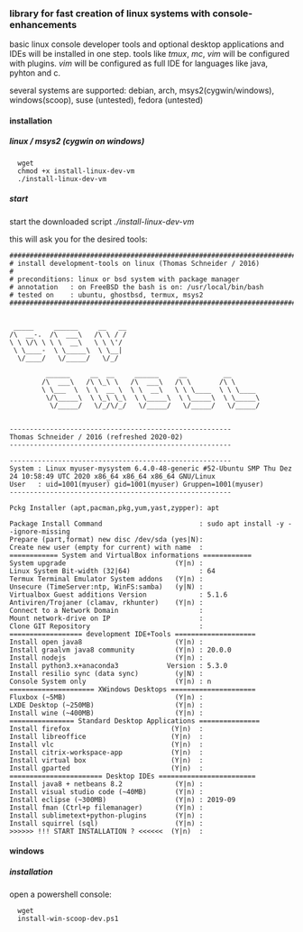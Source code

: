 ### library for fast creation of linux systems with console-enhancements

basic linux console developer tools and optional desktop applications and IDEs will be installed in one step.
tools like *tmux*, *mc*, *vim* will be configured with plugins. *vim* will be configured as full IDE for languages like java, pyhton and c.

several systems are supported: debian, arch, msys2(cygwin/windows), windows(scoop), suse (untested), fedora (untested)

#### installation

##### linux / msys2 (cygwin on windows)

~~~~~~~~~~~~~~~~~~~~~~~~~~~~~~~~~~~~~~~~~~~~~~~~~~~~~~~
  wget 
  chmod +x install-linux-dev-vm
  ./install-linux-dev-vm
~~~~~~~~~~~~~~~~~~~~~~~~~~~~~~~~~~~~~~~~~~~~~~~~~~~~~~~
  
##### start

start the downloaded script *./install-linux-dev-vm*

this will ask you for the desired tools:

~~~~~~~~~~~~~~~~~~~~~~~~~~~~~~~~~~~~~~~~~~~~~~~~~~~~~~~
##############################################################################
# install development-tools on linux (Thomas Schneider / 2016)
# 
# preconditions: linux or bsd system with package manager
# annotation   : on FreeBSD the bash is on: /usr/local/bin/bash
# tested on    : ubuntu, ghostbsd, termux, msys2
##############################################################################


 _____     ______     __   __  
/\  __-.  /\  ___\   /\ \ / /  
\ \ \/\ \ \ \  __\   \ \ \'/   
 \ \____-  \ \_____\  \ \__|   
  \/____/   \/_____/   \/_/    
                                                                                           
         ______     __  __     ______     __         __       
        /\  ___\   /\ \_\ \   /\  ___\   /\ \       /\ \      
        \ \___  \  \ \  __ \  \ \  __\   \ \ \____  \ \ \____ 
         \/\_____\  \ \_\ \_\  \ \_____\  \ \_____\  \ \_____\ 
          \/_____/   \/_/\/_/   \/_____/   \/_____/   \/_____/
                                                                                           

-------------------------------------------------------
Thomas Schneider / 2016 (refreshed 2020-02)
-------------------------------------------------------

-------------------------------------------------------
System : Linux myuser-mysystem 6.4.0-48-generic #52-Ubuntu SMP Thu Dez 24 10:58:49 UTC 2020 x86_64 x86_64 x86_64 GNU/Linux
User   : uid=1001(myuser) gid=1001(myuser) Gruppen=1001(myuser)
-------------------------------------------------------

Pckg Installer (apt,pacman,pkg,yum,yast,zypper): apt

Package Install Command                        : sudo apt install -y --ignore-missing 
Prepare (part,format) new disc /dev/sda (yes|N): 
Create new user (empty for current) with name  : 
============ System and VirtualBox informations ============
System upgrade                           (Y|n) : 
Linux System Bit-width (32|64)                 : 64
Termux Terminal Emulator System addons   (Y|n) : 
Unsecure (TimeServer:ntp, WinFS:samba)   (y|N) : 
Virtualbox Guest additions Version             : 5.1.6
Antiviren/Trojaner (clamav, rkhunter)    (Y|n) : 
Connect to a Network Domain                    : 
Mount network-drive on IP                      : 
Clone GIT Repository                           : 
================== development IDE+Tools ====================
Install open java8                       (Y|n) : 
Install graalvm java8 community          (Y|n) : 20.0.0
Install nodejs                           (Y|n) : 
Install python3.x+anaconda3            Version : 5.3.0
Install resilio sync (data sync)         (y|N) : 
Console System only                      (Y|n) : n
===================== XWindows Desktops =====================
Fluxbox (~5MB)                           (Y|n) : 
LXDE Desktop (~250MB)                    (Y|n) : 
Install wine (~400MB)                    (Y|n) : 
================ Standard Desktop Applications ===============
Install firefox                         (Y|n)  : 
Install libreoffice                     (Y|n)  : 
Install vlc                             (Y|n)  : 
Install citrix-workspace-app            (Y|n)  : 
Install virtual box                     (Y|n)  : 
Install gparted                         (Y|n)  : 
======================= Desktop IDEs ========================
Install java8 + netbeans 8.2             (Y|n) : 
Install visual studio code (~40MB)       (Y|n) : 
Install eclipse (~300MB)                 (Y|n) : 2019-09
Install fman (Ctrl+p filemanager)        (Y|n) : 
Install sublimetext+python-plugins       (Y|n) : 
Install squirrel (sql)                   (Y|n) : 
>>>>>> !!! START INSTALLATION ? <<<<<<  (Y|n)  : 
~~~~~~~~~~~~~~~~~~~~~~~~~~~~~~~~~~~~~~~~~~~~~~~~~~~~~~~

#### windows

##### installation

open a powershell console:

~~~~~~~~~~~~~~~~~~~~~~~~~~~~~~~~~~~~~~~~~~~~~~~~~~~~~~~
  wget 
  install-win-scoop-dev.ps1
~~~~~~~~~~~~~~~~~~~~~~~~~~~~~~~~~~~~~~~~~~~~~~~~~~~~~~~
